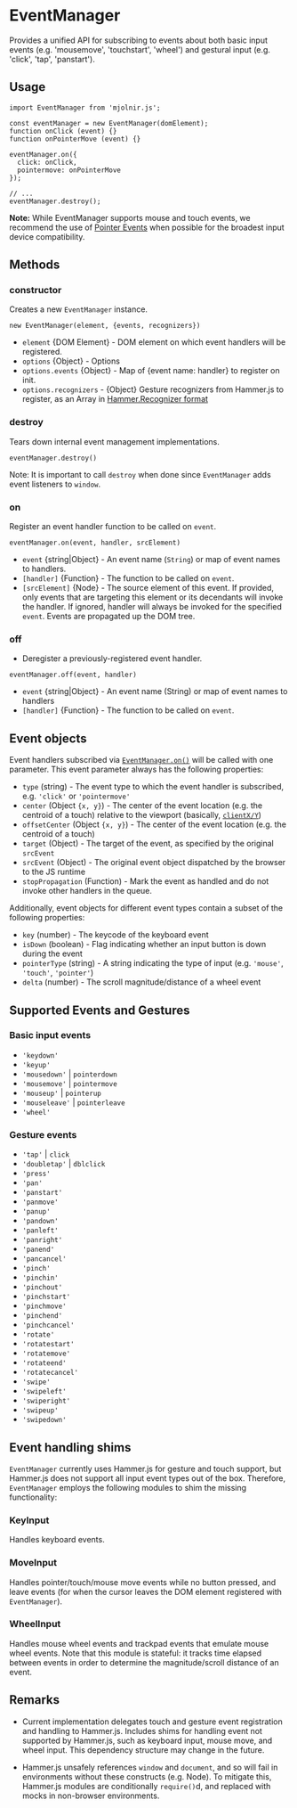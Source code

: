 # EventManager

Provides a unified API for subscribing to events about both basic input events (e.g. 'mousemove', 'touchstart', 'wheel') and gestural input (e.g. 'click', 'tap', 'panstart').



## Usage

```
import EventManager from 'mjolnir.js';

const eventManager = new EventManager(domElement);
function onClick (event) {}
function onPointerMove (event) {}

eventManager.on({
  click: onClick,
  pointermove: onPointerMove
});

// ...
eventManager.destroy();
```

__Note:__ While EventManager supports mouse and touch events, we recommend the use of [Pointer Events](https://developer.mozilla.org/en-US/docs/Web/API/Pointer_events) when possible for the broadest input device compatibility.



## Methods

### constructor

Creates a new `EventManager` instance.

`new EventManager(element, {events, recognizers})`

*  `element` {DOM Element} - DOM element on which event handlers will be registered.
*  `options` {Object} -  Options
*  `options.events` {Object} -  Map of {event name: handler} to register on init.
*  `options.recognizers` - {Object}  Gesture recognizers from Hammer.js to register, as an Array in [Hammer.Recognizer format](http://hammerjs.github.io/api/#hammermanager)


### destroy

Tears down internal event management implementations.

`eventManager.destroy()`

Note: It is important to call `destroy` when done since `EventManager` adds event listeners to `window`.


### on

Register an event handler function to be called on `event`.

`eventManager.on(event, handler, srcElement)`

* `event` {string|Object} - An event name (`String`) or map of event names to handlers.
* `[handler]` {Function} - The function to be called on `event`.
* `[srcElement]` {Node} - The source element of this event. If provided, only events that are targeting this element or its decendants will invoke the handler. If ignored, handler will always be invoked for the specified `event`. Events are propagated up the DOM tree.


### off

* Deregister a previously-registered event handler.

`eventManager.off(event, handler)`

* `event` {string|Object} - An event name (String) or map of event names to handlers
* `[handler]` {Function} - The function to be called on `event`.



## Event objects

Event handlers subscribed via [`EventManager.on()`](#user-content-on) will be called with one parameter. This event parameter always has the following properties:

* `type` (string) -  The event type to which the event handler is subscribed, e.g. `'click'` or `'pointermove'`
* `center` (Object `{x, y}`) - The center of the event location (e.g. the centroid of a touch) relative to the viewport (basically, [`clientX/Y`](https://developer.mozilla.org/en-US/docs/Web/API/MouseEvent/clientX))
* `offsetCenter` (Object `{x, y}`) - The center of the event location (e.g. the centroid of a touch)
* `target` (Object) - The target of the event, as specified by the original `srcEvent`
* `srcEvent` (Object) - The original event object dispatched by the browser to the JS runtime
* `stopPropagation` (Function) - Mark the event as handled and do not invoke other handlers in the queue.

Additionally, event objects for different event types contain a subset of the following properties:

* `key` (number) - The keycode of the keyboard event
* `isDown` (boolean) - Flag indicating whether an input button is down during the event
* `pointerType` (string) - A string indicating the type of input (e.g. `'mouse'`, `'touch'`, `'pointer'`)
* `delta` (number) - The scroll magnitude/distance of a wheel event



## Supported Events and Gestures

### Basic input events
- `'keydown'`
- `'keyup'`
- `'mousedown'` | `pointerdown`
- `'mousemove'` | `pointermove`
- `'mouseup'` | `pointerup`
- `'mouseleave'` | `pointerleave`
- `'wheel'`


### Gesture events
- `'tap'` | `click`
- `'doubletap'` | `dblclick`
- `'press'`
- `'pan'`
- `'panstart'`
- `'panmove'`
- `'panup'`
- `'pandown'`
- `'panleft'`
- `'panright'`
- `'panend'`
- `'pancancel'`
- `'pinch'`
- `'pinchin'`
- `'pinchout'`
- `'pinchstart'`
- `'pinchmove'`
- `'pinchend'`
- `'pinchcancel'`
- `'rotate'`
- `'rotatestart'`
- `'rotatemove'`
- `'rotateend'`
- `'rotatecancel'`
- `'swipe'`
- `'swipeleft'`
- `'swiperight'`
- `'swipeup'`
- `'swipedown'`



## Event handling shims

`EventManager` currently uses Hammer.js for gesture and touch support, but Hammer.js does not support all input event types out of the box. Therefore, `EventManager` employs the following modules to shim the missing functionality:


### KeyInput

Handles keyboard events.


### MoveInput

Handles pointer/touch/mouse move events while no button pressed, and leave events (for when the cursor leaves the DOM element registered with `EventManager`).


### WheelInput

Handles mouse wheel events and trackpad events that emulate mouse wheel events. Note that this module is stateful: it tracks time elapsed between events in order to determine the magnitude/scroll distance of an event.



## Remarks

* Current implementation delegates touch and gesture event registration and handling to Hammer.js. Includes shims for handling event not supported by Hammer.js, such as keyboard input, mouse move, and wheel input. This dependency structure may change in the future.

* Hammer.js unsafely references `window` and `document`, and so will fail in environments without these constructs (e.g. Node). To mitigate this, Hammer.js modules are conditionally `require()`d, and replaced with mocks in non-browser environments.
